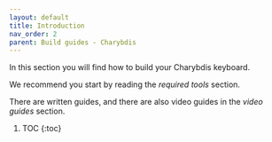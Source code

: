 ```yaml
---
layout: default
title: Introduction
nav_order: 2
parent: Build guides - Charybdis
---
```


In this section you will find how to build your Charybdis keyboard.

We recommend you start by reading the *required tools* section.

There are written guides, and there are also video guides in the *video guides* section.

1. TOC
{:toc}
